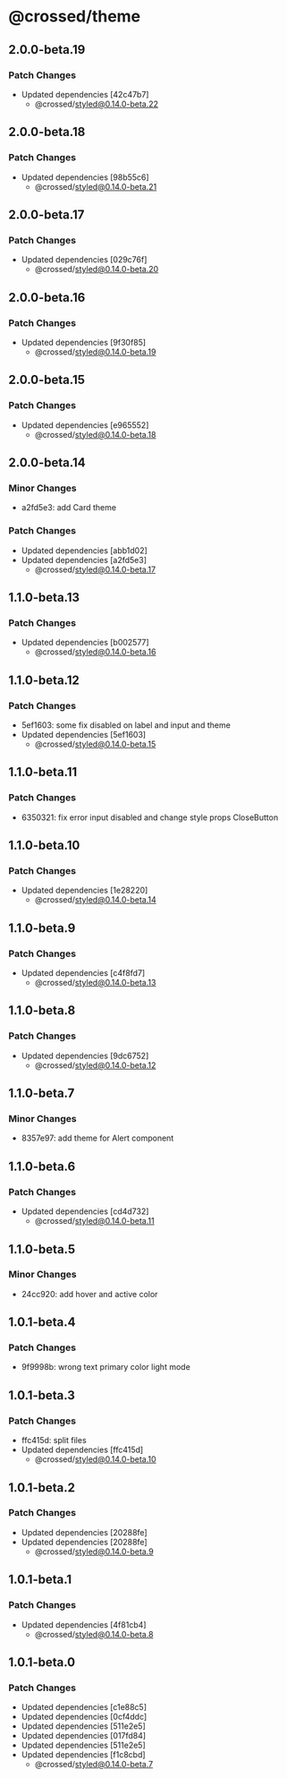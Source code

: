 # @crossed/theme

## 2.0.0-beta.19

### Patch Changes

- Updated dependencies [42c47b7]
  - @crossed/styled@0.14.0-beta.22

## 2.0.0-beta.18

### Patch Changes

- Updated dependencies [98b55c6]
  - @crossed/styled@0.14.0-beta.21

## 2.0.0-beta.17

### Patch Changes

- Updated dependencies [029c76f]
  - @crossed/styled@0.14.0-beta.20

## 2.0.0-beta.16

### Patch Changes

- Updated dependencies [9f30f85]
  - @crossed/styled@0.14.0-beta.19

## 2.0.0-beta.15

### Patch Changes

- Updated dependencies [e965552]
  - @crossed/styled@0.14.0-beta.18

## 2.0.0-beta.14

### Minor Changes

- a2fd5e3: add Card theme

### Patch Changes

- Updated dependencies [abb1d02]
- Updated dependencies [a2fd5e3]
  - @crossed/styled@0.14.0-beta.17

## 1.1.0-beta.13

### Patch Changes

- Updated dependencies [b002577]
  - @crossed/styled@0.14.0-beta.16

## 1.1.0-beta.12

### Patch Changes

- 5ef1603: some fix disabled on label and input and theme
- Updated dependencies [5ef1603]
  - @crossed/styled@0.14.0-beta.15

## 1.1.0-beta.11

### Patch Changes

- 6350321: fix error input disabled and change style props CloseButton

## 1.1.0-beta.10

### Patch Changes

- Updated dependencies [1e28220]
  - @crossed/styled@0.14.0-beta.14

## 1.1.0-beta.9

### Patch Changes

- Updated dependencies [c4f8fd7]
  - @crossed/styled@0.14.0-beta.13

## 1.1.0-beta.8

### Patch Changes

- Updated dependencies [9dc6752]
  - @crossed/styled@0.14.0-beta.12

## 1.1.0-beta.7

### Minor Changes

- 8357e97: add theme for Alert component

## 1.1.0-beta.6

### Patch Changes

- Updated dependencies [cd4d732]
  - @crossed/styled@0.14.0-beta.11

## 1.1.0-beta.5

### Minor Changes

- 24cc920: add hover and active color

## 1.0.1-beta.4

### Patch Changes

- 9f9998b: wrong text primary color light mode

## 1.0.1-beta.3

### Patch Changes

- ffc415d: split files
- Updated dependencies [ffc415d]
  - @crossed/styled@0.14.0-beta.10

## 1.0.1-beta.2

### Patch Changes

- Updated dependencies [20288fe]
- Updated dependencies [20288fe]
  - @crossed/styled@0.14.0-beta.9

## 1.0.1-beta.1

### Patch Changes

- Updated dependencies [4f81cb4]
  - @crossed/styled@0.14.0-beta.8

## 1.0.1-beta.0

### Patch Changes

- Updated dependencies [c1e88c5]
- Updated dependencies [0cf4ddc]
- Updated dependencies [511e2e5]
- Updated dependencies [017fd84]
- Updated dependencies [511e2e5]
- Updated dependencies [f1c8cbd]
  - @crossed/styled@0.14.0-beta.7
